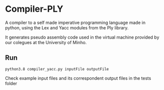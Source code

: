 # Compiler-PLY

A compiler to a self made imperative programming language made in python, using the Lex and Yacc modules from the Ply library.

It generates pseudo assembly code used in the virtual machine provided by our colegues at the University of Minho.

## Run
 
    python3.8 compiler_yacc.py inputFile outputFile
    
Check example input files and its correspondent output files in the tests folder
